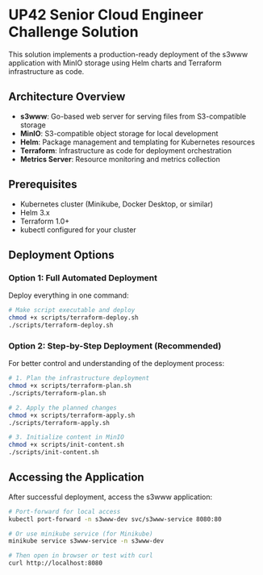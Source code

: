 # UP42 Senior Cloud Engineer Challenge Solution

This solution implements a production-ready deployment of the s3www application with MinIO storage using Helm charts and Terraform infrastructure as code.

## Architecture Overview

- **s3www**: Go-based web server for serving files from S3-compatible storage
- **MinIO**: S3-compatible object storage for local development
- **Helm**: Package management and templating for Kubernetes resources
- **Terraform**: Infrastructure as code for deployment orchestration
- **Metrics Server**: Resource monitoring and metrics collection

## Prerequisites

- Kubernetes cluster (Minikube, Docker Desktop, or similar)
- Helm 3.x
- Terraform 1.0+
- kubectl configured for your cluster

## Deployment Options

### Option 1: Full Automated Deployment

Deploy everything in one command:

```bash
# Make script executable and deploy
chmod +x scripts/terraform-deploy.sh
./scripts/terraform-deploy.sh
```

### Option 2: Step-by-Step Deployment (Recommended)

For better control and understanding of the deployment process:

```bash
# 1. Plan the infrastructure deployment
chmod +x scripts/terraform-plan.sh
./scripts/terraform-plan.sh

# 2. Apply the planned changes
chmod +x scripts/terraform-apply.sh
./scripts/terraform-apply.sh

# 3. Initialize content in MinIO
chmod +x scripts/init-content.sh
./scripts/init-content.sh
```

## Accessing the Application

After successful deployment, access the s3www application:

```bash
# Port-forward for local access
kubectl port-forward -n s3www-dev svc/s3www-service 8080:80

# Or use minikube service (for Minikube)
minikube service s3www-service -n s3www-dev

# Then open in browser or test with curl
curl http://localhost:8080
```
